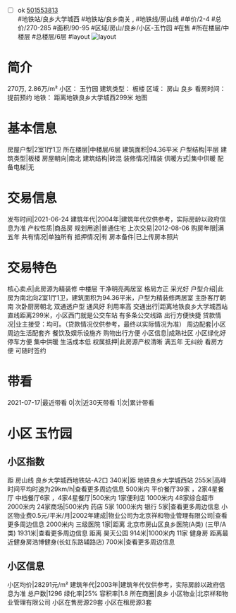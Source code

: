 - [ ] ok [501553813](https://bj.5i5j.com/ershoufang/501553813.html)  
 #地铁站/良乡大学城西 #地铁站/良乡南关 ,  #地铁线/房山线
#单价/2-4 #总价/270-285 #面积/90-95   #区域/房山/良乡/小区-玉竹园 #在售 #所在楼层/中楼层 #总楼层/6层 #layout 
![layout](http://image2a.5i5j.com/scm/HOUSE_CUSTOMER/0c9e78a1880647eb81b0f95777c7bd76.jpg_P5.jpg) 
# 简介 
 270万,  2.86万/m² 
小区： 玉竹园
建筑类型： 板楼
区域： 房山 良乡
看房时间： 提前预约
地铁： 距离地铁良乡大学城西299米 地图
# 基本信息 
 房屋户型|2室1厅1卫
所在楼层|中楼层/6层
建筑面积|94.36平米
户型结构|平层
建筑类型|板楼
房屋朝向|南北
建筑结构|砖混
装修情况|精装
供暖方式|集中供暖
配备电梯|无
# 交易信息 
 发布时间|2021-06-24
建筑年代|2004年|建筑年代仅供参考，实际房龄以政府信息为准
产权性质|商品房
规划用途|普通住宅
上次交易|2012-08-06
购房年限|满五年
共有情况|单独所有
抵押情况|有
房本备件|已上传房本照片
# 交易特色 
 核心卖点|此房源为精装修 中楼层 干净明亮两居室 格局方正 采光好
户型介绍|此房为南北向2室1厅1卫，建筑面积为94.36平米，户型为精装修两居室 主卧客厅朝南 次卧厨房朝北 双通透户型 通风好 利用率高
交通出行|距离地铁良乡大学城西站直线距离299米，小区西门就是公交车站 有多条公交线路 出行方便快捷
贷款情况|业主接受：均可。（贷款情况仅供参考，最终以实际情况为准）
周边配套|小区周边生活配套齐 餐饮及娱乐设施齐 购物出行方便
小区信息|成熟社区 小区绿化好 停车方便 集中供暖 生活成本低
权属抵押|此房源产权清晰 满五年 无纠纷 看房方便 可随时签约
# 带看 
 2021-07-17|最近带看	 0|次|近30天带看	 1|次|累计带看
# 小区 玉竹园
## 小区指数 
 距 房山线 良乡大学城西地铁站-A2口 340米|距 地铁良乡大学城西站 255米|高峰时间平均时速为29km/h|查看更多周边信息
500米内 平价餐厅39家 ，2家4星餐厅
中档餐厅6家 ，4家4星餐厅|500米内 1家便利店
1000米内 48家综合超市
2000米内 24家商场|500米内 药店 5家
1000米内 银行 5家|查看更多周边信息
小区物业费0.5元/平米/月|2002年建成|物业公司为北京祥和物业管理有限公司|查看更多周边信息
2000米内 三级医院 1家|距离 北京市房山区良乡医院(A类) (三甲/A类) 1931米|查看更多周边信息
距离 昊天公园 914米|1000米内 11家 健身房
距离最近健身房浩博健身(长虹东路辅路店) 700米|查看更多周边信息
## 小区信息 
 小区均价|28291元/m²
建筑年代|2003年|建筑年代仅供参考，实际房龄以政府信息为准
总户数|1296
绿化率|25%
容积率|1.8
所在商圈|良乡
小区物业|北京祥和物业管理有限公司
小区在售房源29套
小区在租房源3套
